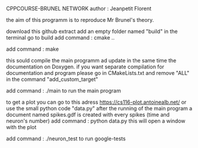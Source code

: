 CPPCOURSE-BRUNEL NETWORK
author : Jeanpetit Florent


the aim of this programm is to reproduce Mr Brunel's theory.

download this github
extract
add an empty folder named "build"
in the terminal go to build
add command : cmake ..

add command : make

this sould compile the main programm ad update in the same time the documentation on Doxygen.
if you want separate compilation for documentation and program please go in CMakeLists.txt 
and remove "ALL" in the command "add_custom_target"

add command : ./main to run the main program

to get a plot you can go to this adress https://cs116-plot.antoinealb.net/
or use the small python code "data.py"
after the running of the main program a document named spikes.gdf is created with every spikes (time and neuron's number)
add command : python data.py
this will open a window with the plot

add command : ./neuron_test to run google-tests

